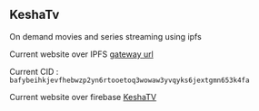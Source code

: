 ## KeshaTv
On demand movies and series streaming using ipfs

Current website over IPFS [gateway url](https://bafybeihkjevfhebwzp2yn6rtooetoq3wowaw3yvqyks6jextgmn653k4fa.ipfs.astyanax.io/)

Current CID : `bafybeihkjevfhebwzp2yn6rtooetoq3wowaw3yvqyks6jextgmn653k4fa`

Current website over firebase [KeshaTV](https://keshatv.fahamutech.com)


